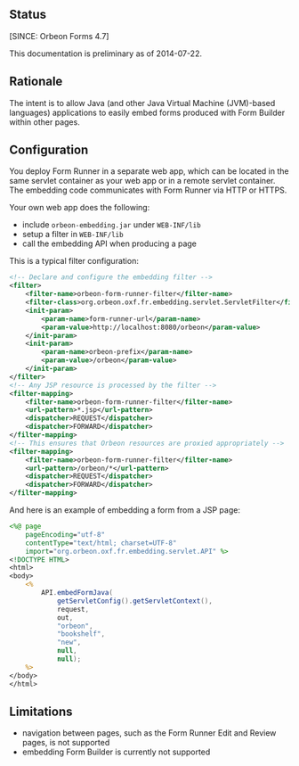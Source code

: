 ## Status

[SINCE: Orbeon Forms 4.7]

This documentation is preliminary as of 2014-07-22.

## Rationale

The intent is to allow Java (and other Java Virtual Machine (JVM)-based languages) applications to easily embed forms produced with Form Builder within other pages.

## Configuration

You deploy Form Runner in a separate web app, which can be located in the same servlet container as your web app or in a remote servlet container. The embedding code communicates with Form Runner via HTTP or HTTPS.

Your own web app does the following:

- include `orbeon-embedding.jar` under `WEB-INF/lib`
- setup a filter in `WEB-INF/lib`
- call the embedding API when producing a page

This is a typical filter configuration:

```xml
<!-- Declare and configure the embedding filter -->
<filter>
    <filter-name>orbeon-form-runner-filter</filter-name>
    <filter-class>org.orbeon.oxf.fr.embedding.servlet.ServletFilter</filter-class>
    <init-param>
        <param-name>form-runner-url</param-name>
        <param-value>http://localhost:8080/orbeon</param-value>
    </init-param>
    <init-param>
        <param-name>orbeon-prefix</param-name>
        <param-value>/orbeon</param-value>
    </init-param>
</filter>
<!-- Any JSP resource is processed by the filter -->
<filter-mapping>
    <filter-name>orbeon-form-runner-filter</filter-name>
    <url-pattern>*.jsp</url-pattern>
    <dispatcher>REQUEST</dispatcher>
    <dispatcher>FORWARD</dispatcher>
</filter-mapping>
<!-- This ensures that Orbeon resources are proxied appropriately -->
<filter-mapping>
    <filter-name>orbeon-form-runner-filter</filter-name>
    <url-pattern>/orbeon/*</url-pattern>
    <dispatcher>REQUEST</dispatcher>
    <dispatcher>FORWARD</dispatcher>
</filter-mapping>
```

And here is an example of embedding a form from a JSP page:

```jsp
<%@ page
    pageEncoding="utf-8"
    contentType="text/html; charset=UTF-8"
    import="org.orbeon.oxf.fr.embedding.servlet.API" %>
<!DOCTYPE HTML>
<html>
<body>
    <%
        API.embedFormJava(
            getServletConfig().getServletContext(),
            request,
            out,
            "orbeon",
            "bookshelf",
            "new",
            null,
            null);
    %>
</body>
</html>
```

## Limitations

- navigation between pages, such as the Form Runner Edit and Review pages, is not supported
- embedding Form Builder is currently not supported